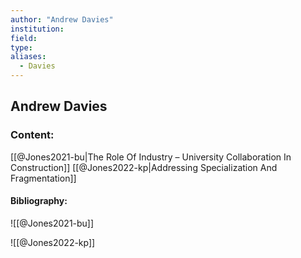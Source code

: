 ```yaml
---
author: "Andrew Davies"
institution:
field:
type:
aliases:
  - Davies
---
```


## Andrew Davies

### Content:
[[@Jones2021-bu|The Role Of Industry – University Collaboration In Construction]]
[[@Jones2022-kp|Addressing Specialization And Fragmentation]]

#### Bibliography:

![[@Jones2021-bu]]

![[@Jones2022-kp]]